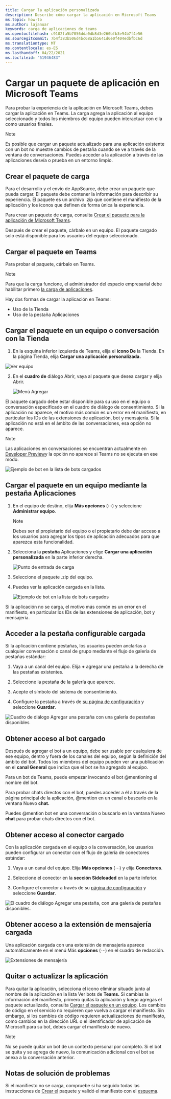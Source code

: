 ```yaml
---
title: Cargar la aplicación personalizada
description: Describe cómo cargar la aplicación en Microsoft Teams
ms.topic: how-to
ms.author: lajanuar
keywords: carga de aplicaciones de teams
ms.openlocfilehash: c9102fa5b7056dda0db8d3e260bfb3e94b7f4e56
ms.sourcegitcommit: 7b4f383b506d4bc68a1b5641d6e0f404edbfbc6d
ms.translationtype: MT
ms.contentlocale: es-ES
ms.lasthandoff: 04/22/2021
ms.locfileid: "51946483"
---
```

# <a name="upload-an-app-package-to-microsoft-teams"></a>Cargar un paquete de aplicación en Microsoft Teams

Para probar la experiencia de la aplicación en Microsoft Teams, debes cargar la aplicación en Teams. La carga agrega la aplicación al equipo seleccionado y todos los miembros del equipo pueden interactuar con ella como usuarios finales.

> [!NOTE]
> Es posible que cargar un paquete actualizado para una aplicación existente con un bot no muestre cambios de pestaña cuando se ve a través de la ventana de conversaciones. Puedes acceder a la aplicación a través de las aplicaciones desvía o prueba en un entorno limpio.

## <a name="create-your-upload-package"></a>Crear el paquete de carga

Para el desarrollo y el envío de AppSource, debe crear un paquete que pueda cargar. El paquete debe contener la información para describir su experiencia. El paquete es un archivo .zip que contiene el manifiesto de la aplicación y los iconos que definen de forma única la experiencia.

Para crear un paquete de carga, consulta [Crear el paquete para la aplicación de Microsoft Teams](../build-and-test/apps-package.md).

Después de crear el paquete, cárbalo en un equipo. El paquete cargado solo está disponible para los usuarios del equipo seleccionado.

## <a name="load-your-package-into-teams"></a>Cargar el paquete en Teams

Para probar el paquete, cárbalo en Teams.

> [!NOTE]
> Para que la carga funcione, el administrador del espacio empresarial debe habilitar primero [la carga de aplicaciones](/microsoftteams/admin-settings).

Hay dos formas de cargar la aplicación en Teams:

* Uso de la Tienda
* Uso de la pestaña Aplicaciones

## <a name="upload-your-package-into-a-team-or-conversation-using-the-store"></a>Cargar el paquete en un equipo o conversación con la Tienda

1. En la esquina inferior izquierda de Teams, elija el **icono De** la Tienda. En la página Tienda, elija **Cargar una aplicación personalizada.**

  ![Ver equipo](../../assets/images/store-upload-a-custom-app2.png)

2. En el **cuadro de** diálogo Abrir, vaya al paquete que desea cargar y elija Abrir.

   ![Menú Agregar](../../assets/images/NewappAddmenudropdown.png)

El paquete cargado debe estar disponible para su uso en el equipo o conversación especificado en el cuadro de diálogo de consentimiento. Si la aplicación no aparece, el motivo más común es un error en el manifiesto, en particular los IDs de las extensiones de aplicación, bot y mensajería. Si la aplicación no está en el ámbito de las conversaciones, esa opción no aparece.

>[!NOTE]
> Las aplicaciones en conversaciones se encuentran actualmente en [Developer Preview](../../resources/dev-preview/developer-preview-intro.md)y la opción no aparece si Teams no se ejecuta en ese modo.

![Ejemplo de bot en la lista de bots cargados](../../assets/images/botinlist.jpg)

## <a name="upload-your-package-into-a-team-using-the-apps-tab"></a>Cargar el paquete en un equipo mediante la pestaña Aplicaciones

1. En el equipo de destino, elija **Más opciones** (**&#8943;**) y seleccione **Administrar equipo**.

   > [!NOTE]
   > Debes ser el propietario del equipo o el propietario debe dar acceso a los usuarios para agregar los tipos de aplicación adecuados para que aparezca esta funcionalidad.

2. Selecciona la **pestaña** Aplicaciones y elige **Cargar una aplicación personalizada** en la parte inferior derecha.

   ![Punto de entrada de carga](../../assets/images/UploadACustomApp.png)

3. Seleccione el paquete .zip del equipo.

4. Puedes ver la aplicación cargada en la lista.

   ![Ejemplo de bot en la lista de bots cargados](../../assets/images/botinlist.jpg)

Si la aplicación no se carga, el motivo más común es un error en el manifiesto, en particular los IDs de las extensiones de aplicación, bot y mensajería.

## <a name="access-your-uploaded-configurable-tab"></a>Acceder a la pestaña configurable cargada

Si la aplicación contiene pestañas, los usuarios pueden anclarlas a cualquier conversación o canal de grupo mediante el flujo de galería de pestañas estándar:

1. Vaya a un canal del equipo. Elija **+** agregar una pestaña a la derecha de las pestañas existentes.

2. Seleccione la pestaña de la galería que aparece.

3. Acepte el símbolo del sistema de consentimiento.

4. Configure la pestaña a través de [su página de configuración](../../tabs/how-to/create-tab-pages/configuration-page.md) y seleccione **Guardar**.

  ![Cuadro de diálogo Agregar una pestaña con una galería de pestañas disponibles](../../assets/images/tab_gallery.png)

## <a name="access-your-uploaded-bot"></a>Obtener acceso al bot cargado

Después de agregar el bot a un equipo, debe ser usable por cualquiera de ese equipo, dentro y fuera de los canales del equipo, según la definición del ámbito del bot. Todos los miembros del equipo pueden ver una publicación en el **canal General** que indica que el bot se ha agregado al equipo.

Para un bot de Teams, puede empezar invocando el bot @mentioning el nombre del bot.

Para probar chats directos con el bot, puedes acceder a él a través de la página principal de la aplicación, @mention en un canal o buscarlo en la ventana Nuevo **chat.**

Puedes @mention bot en una conversación o buscarlo en la ventana Nuevo **chat** para probar chats directos con el bot.

## <a name="access-your-uploaded-connector"></a>Obtener acceso al conector cargado

Con la aplicación cargada en el equipo o la conversación, los usuarios pueden configurar un conector con el flujo de galería de conectores estándar:

1. Vaya a un canal del equipo. Elija **Más opciones** (*&#8943;*) y elija **Conectores**.

2. Seleccione el conector en la **sección Sideloaded** en la parte inferior.

3. Configure el conector a través de su [página de configuración](../../webhooks-and-connectors/how-to/connectors-creating.md) y seleccione **Guardar**.

  ![El cuadro de diálogo Agregar una pestaña, con una galería de pestañas disponibles.](../../assets/images/connector_gallery.png)

## <a name="access-your-uploaded-messaging-extension"></a>Obtener acceso a la extensión de mensajería cargada

Una aplicación cargada con una extensión de mensajería aparece automáticamente en el menú Más **opciones** (*&#8943;*) en el cuadro de redacción.

![Extensiones de mensajería](../../assets/images/compose-extensions/cesampleapp.png)


## <a name="remove-or-update-your-app"></a>Quitar o actualizar la aplicación

Para quitar la aplicación, selecciona el icono eliminar situado junto al nombre de la aplicación en la lista Ver bots de **Teams.** Si cambias la información del manifiesto, primero quitas la aplicación y luego agregas el paquete actualizado, consulta [Cargar el paquete en un equipo](#load-your-package-into-teams). Los cambios de código en el servicio no requieren que vuelva a cargar el manifiesto. Sin embargo, si los cambios de código requieren actualizaciones de manifiesto, como cambios en la dirección URL o el identificador de aplicación de Microsoft para su bot, debes cargar el manifiesto de nuevo.

> [!NOTE]
> No se puede quitar un bot de un contexto personal por completo. Si el bot se quita y se agrega de nuevo, la comunicación adicional con el bot se anexa a la conversación anterior.

## <a name="troubleshooting-notes"></a>Notas de solución de problemas

Si el manifiesto no se carga, compruebe si ha seguido todas las instrucciones de [Crear el](../../concepts/build-and-test/apps-package.md) paquete y validó el manifiesto con el [esquema](../../resources/schema/manifest-schema.md).
